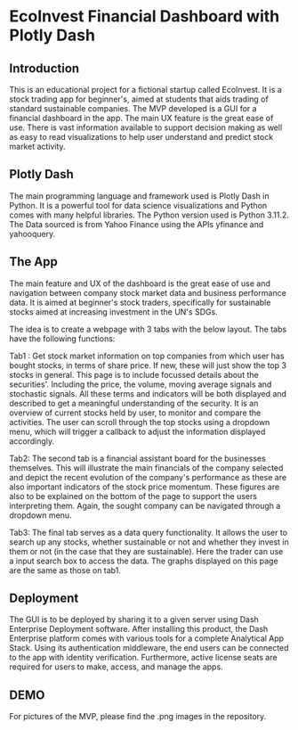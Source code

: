 # EcoInvest Financial Dashboard with Plotly Dash

## Introduction
This is an educational project for a fictional startup called EcoInvest. It is a stock trading app for beginner's, aimed at students that aids trading of standard sustainable companies. The MVP developed is a GUI for a financial dashboard in the app. The main UX feature is the great ease of use. There is vast information available to support decision making as well as easy to read visualizations to help user understand and predict stock market activity.

## Plotly Dash
The main programming language and framework used is Plotly Dash in Python. It is a powerful tool for data science visualizations and Python comes with many helpful libraries. The Python version used is Python 3.11.2. The Data sourced is from Yahoo Finance using the APIs yfinance and yahooquery.  

## The App
The main feature and UX of the dashboard is the great ease of use and navigation between company stock market data and business performance data. It is aimed at beginner's stock traders, specifically for sustainable stocks aimed at increasing investment in the UN's SDGs.

The idea is to create a webpage with 3 tabs with the below layout. The tabs have the following functions:

Tab1 : Get stock market information on top companies from which user has bought stocks, in terms of share price. If new, these will just show the top 3 stocks in general. This page is to include focussed details about the securities'. Including the price, the volume, moving average signals and stochastic signals. All these terms and indicators will be both displayed and described to get a meaningful understanding of the security. It is an overview of current stocks held by user, to monitor and compare the activities. The user can scroll through the top stocks using a dropdown menu, which will trigger a callback to adjust the information displayed accordingly.

Tab2: The second tab is a financial assistant board for the businesses themselves. This will illustrate the main financials of the company selected and depict the recent evolution of the company's performance as these are also important indicators of the stock price momentum. These figures are also to be explained on the bottom of the page to support the users interpreting them. Again, the sought company can be navigated through a dropdown menu.

Tab3: The final tab serves as a data query functionality. It allows the user to search up any stocks, whether sustainable or not and whether they invest in them or not (in the case that they are sustainable). Here the trader can use a input search box to access the data. The graphs displayed on this page are the same as those on tab1.

## Deployment
The GUI is to be deployed by sharing it to a given server using Dash Enterprise Deployment software. After installing this product, the Dash Enterprise platform comes with various tools for a complete Analytical App Stack. Using its authentication middleware, the end users can be connected to the app with identity verification. Furthermore, active license seats are required for users to make, access, and manage the apps.

## DEMO
For pictures of the MVP, please find the .png images in the repository. 
